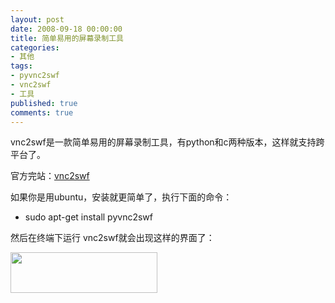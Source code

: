 ```yaml
---
layout: post
date: 2008-09-18 00:00:00
title: 简单易用的屏幕录制工具
categories:
- 其他
tags:
- pyvnc2swf
- vnc2swf
- 工具
published: true
comments: true
---
```

<p>vnc2swf是一款简单易用的屏幕录制工具，有python和c两种版本，这样就支持跨平台了。</p>

<p>官方完站：<a href="http://www.unixuser.org/~euske/vnc2swf/index.html" target="_blank">vnc2swf</a></p>

<p>如果你是用ubuntu，安装就更简单了，执行下面的命令：
<ul>
	<li>sudo apt-get install pyvnc2swf</li>
</ul>
然后在终端下运行 vnc2swf就会出现这样的界面了：</p>

<p><a href="{{site.url}}/media/2008/09/my7zkyhjzq4yjssyxe.jpg"><img class="alignnone size-medium wp-image-241" title="my7zkyhjzq4yjssyxe" src="{{site.url}}/media/2008/09/my7zkyhjzq4yjssyxe.jpg" alt="" width="235" height="65" /></a></p>
